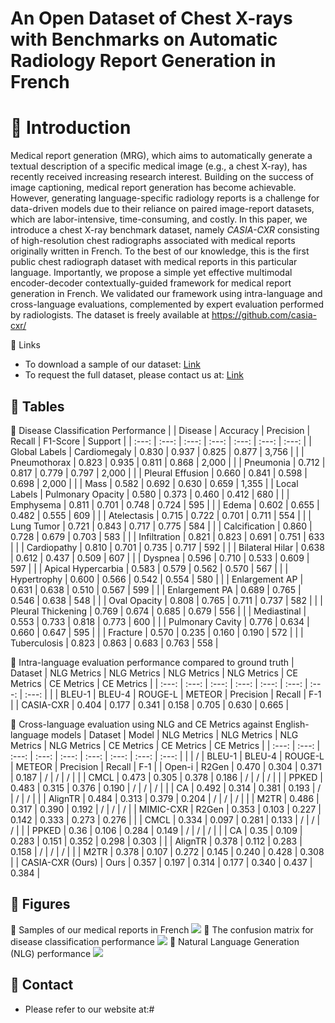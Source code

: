 # An Open Dataset of Chest X-rays with Benchmarks on Automatic Radiology Report Generation in French

# 📔 Introduction
Medical report generation (MRG), which aims to automatically generate a textual description of a specific medical image (e.g., a chest X-ray), has recently received increasing research interest. Building on the success of image captioning, medical report generation has become achievable. However, generating language-specific radiology reports is a challenge for data-driven models due to their reliance on paired image-report datasets, which are labor-intensive, time-consuming, and costly. In this paper, we introduce a chest X-ray benchmark dataset, namely *CASIA-CXR* consisting of high-resolution chest radiographs associated with medical reports originally written in French. To the best of our knowledge, this is the first public chest radiograph dataset with medical reports in this particular language. Importantly, we propose a simple yet effective multimodal encoder-decoder contextually-guided framework for medical report generation in French. We validated our framework using intra-language and cross-language evaluations, complemented by expert evaluation performed by radiologists. The dataset is freely available at https://github.com/casia-cxr/

📔 Links
* To download a sample of our dataset: [Link](https://metmer.net/CASIA-CXR/Download/Download.php)
* To request the full dataset, please contact us at: [Link](https://www.casia-cxr.net/Downloads.html#RequestCompleteDataset)

## 📔 Tables
📑 Disease Classification Performance
|  | Disease | Accuracy | Precision | Recall | F1-Score | Support |
| :---: | :---: | :---: | :---: | :---: | :---: | :---: |
| Global Labels | Cardiomegaly | 0.830 | 0.937 | 0.825 | 0.877 | 3,756 |
|  | Pneumothorax | 0.823 | 0.935 | 0.811 | 0.868 | 2,000 |
|  | Pneumonia | 0.712 | 0.817 | 0.779 | 0.797 | 2,000 |
|  | Pleural Effusion | 0.660 | 0.841 | 0.598 | 0.698 | 2,000 |
|  | Mass | 0.582 | 0.692 | 0.630 | 0.659 | 1,355 |
| Local  Labels | Pulmonary Opacity | 0.580 | 0.373 | 0.460 | 0.412 | 680 |
|  | Emphysema | 0.811 | 0.701 | 0.748 | 0.724 | 595 |
|  | Edema | 0.602 | 0.655 | 0.482 | 0.555 | 609 |
|  | Atelectasis | 0.715 | 0.722 | 0.701 | 0.711 | 554 |
|  | Lung Tumor | 0.721 | 0.843 | 0.717 | 0.775 | 584 |
|  | Calcification | 0.860 | 0.728 | 0.679 | 0.703 | 583 |
|  | Infiltration | 0.821 | 0.823 | 0.691 | 0.751 | 633 |
|  | Cardiopathy | 0.810 | 0.701 | 0.735 | 0.717 | 592 |
|  | Bilateral Hilar | 0.638 | 0.612 | 0.437 | 0.509 | 607 |
|  | Dyspnea | 0.596 | 0.710 | 0.533 | 0.609 | 597 |
|  | Apical Hypercarbia | 0.583 | 0.579 | 0.562 | 0.570 | 567 |
|  | Hypertrophy | 0.600 | 0.566 | 0.542 | 0.554 | 580 |
|  | Enlargement AP | 0.631 | 0.638 | 0.510 | 0.567 | 599 |
|  | Enlargement PA | 0.689 | 0.765 | 0.546 | 0.638 | 548 |
|  | Oval Opacity | 0.808 | 0.765 | 0.711 | 0.737 | 582 |
|  | Pleural Thickening | 0.769 | 0.674 | 0.685 | 0.679 | 556 |
|  | Mediastinal | 0.553 | 0.733 | 0.818 | 0.773 | 600 |
|  | Pulmonary Cavity | 0.776 | 0.634 | 0.660 | 0.647 | 595 |
|  | Fracture | 0.570 | 0.235 | 0.160 | 0.190 | 572 |
|  | Tuberculosis | 0.823 | 0.863 | 0.683 | 0.763 | 558 |

📑 Intra-language evaluation performance compared to ground truth
| Dataset | NLG Metrics |  NLG Metrics |  NLG Metrics |  NLG Metrics | CE Metrics | CE Metrics | CE Metrics |
| :---: | :---: | :---: | :---: | :---: | :---: | :---: | :---: |
|  | BLEU-1 | BLEU-4 | ROUGE-L | METEOR | Precision | Recall | F-1 |
| CASIA-CXR | 0.404 | 0.177 | 0.341 | 0.158 | 0.705 | 0.630 | 0.665 |

📑 Cross-language evaluation using NLG and CE Metrics against English-language models
| Dataset | Model | NLG Metrics | NLG Metrics | NLG Metrics | NLG Metrics  | CE Metrics | CE Metrics | CE Metrics |
| :---: | :---: | :---: | :---: | :---: | :---: | :---: | :---: | :---: |
|  | / | BLEU-1 | BLEU-4 | ROUGE-L | METEOR | Precision | Recall | F-1 |
| Open-i  | R2Gen  | 0.470 | 0.304 | 0.371 | 0.187 | / | / | / |
|  | CMCL  | 0.473 | 0.305 | 0.378 | 0.186 | / | / | / |
|  | PPKED  | 0.483 | 0.315 | 0.376 | 0.190 | / | / | / |
|  | CA  | 0.492 | 0.314 | 0.381 | 0.193 | / | / | / |
|  | AlignTR  | 0.484 | 0.313 | 0.379 | 0.204 | / | / | / |
|  | M2TR | 0.486 | 0.317 | 0.390 | 0.192 | / | / | / |
|  MIMIC-CXR | R2Gen  | 0.353 | 0.103 | 0.227 | 0.142 | 0.333 | 0.273 | 0.276 |
|  | CMCL | 0.334 | 0.097 | 0.281 | 0.133 | / | / | / |
| | PPKED | 0.36 | 0.106 | 0.284 | 0.149 | / | / | / |
|  | CA  | 0.35 | 0.109 | 0.283 | 0.151 | 0.352 | 0.298 | 0.303 |
|  | AlignTR | 0.378 | 0.112 | 0.283 | 0.158 | / | / | / |
|  | M2TR  | 0.378 | 0.107 | 0.272 | 0.145 | 0.240 | 0.428 | 0.308 |
| CASIA-CXR (Ours) | Ours | 0.357 | 0.197 | 0.314 | 0.177 | 0.340 | 0.437 | 0.384 |

## 📔 Figures
📑  Samples of our medical reports in French
![](https://metmer.net/CASIA-CXR/Img/SampleReports.png)
📑 The confusion matrix for disease classification performance
![](https://metmer.net/CASIA-CXR/Img/Matrix.jpg)
📑 Natural Language Generation (NLG) performance
![](https://metmer.net/CASIA-CXR/Img/Imgp.jpg)

## 📔 Contact
* Please refer to our website at:#
